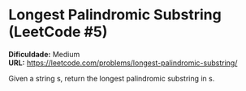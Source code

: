 # Longest Palindromic Substring (LeetCode #5)

**Dificuldade:** Medium  
**URL:** https://leetcode.com/problems/longest-palindromic-substring/

Given a string s, return the longest palindromic substring in s.
